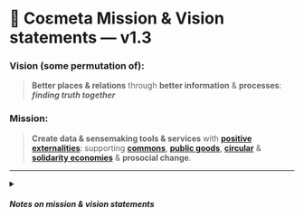 # 🔭  Coεmeta Mission & Vision statements — v1.3

### Vision (some permutation of):

> **Better places & relations** through **better information** & **processes**: _**finding truth together**_

### Mission: 

> **Create data & sensemaking tools & services** with [**positive externalities**](https://en.wikipedia.org/wiki/Externality#Positive): supporting [**commons**](https://en.wikipedia.org/wiki/Commons), [**public goods**](https://en.wikipedia.org/wiki/Public_good_%28economics%29), [**circular**](https://en.wikipedia.org/wiki/Circular_economy) & [**solidarity economies**](https://en.wikipedia.org/wiki/Solidarity_economy) & **prosocial change**.

---

<details>
<summary>

#### _Notes on mission & vision statements_
</summary>

[Mission & Vision statements](https://www.bain.com/insights/management-tools-mission-and-vision-statements/) are notoriously wonky & vacuous standard MBA-ware. But they can be useful exercises in distillation of values & intention, & sometimes produce helpful mantras for orientation & alignment. Sort of qualitative "north stars".
 
The rule of thumb we use: **Vision** describes the __big picture outcome__ you want to realize, **Mission** describes _**how**_ you'll do it.
 
It's hard to be simultaneously concise, substantive & clear, so lapsing into banal tropes & cliches is a common pitfall — which we haven't yet managed to entirely avoid. Familiar shorthands are useful compressions! But also risk total [semantic satiation](https://en.wikipedia.org/wiki/Semantic_satiation) & meaninglessness. So we haven't yet found a satisfying alternative to the facile "[better world / place](https://www.youtube.com/watch?v=B8C5sjjhsso) / [communities](https://beta-share.descript.com/view/BBwMr30NgNy?t=473)" shibboleths:

As mentioned, we're not fully satisfied with these, due to cliches, clunky phrasing & some niche jargon (sensemaking, positive externalities, etc). But the general vibe is right, & we try to clarify the jargon via context, elaboration & reference links. We also include verbs in the vision as well as nouns, to emphasize the importance of __process__ beyond any static outcome or state. Will continue to workshop, like everything else. 

</details>
